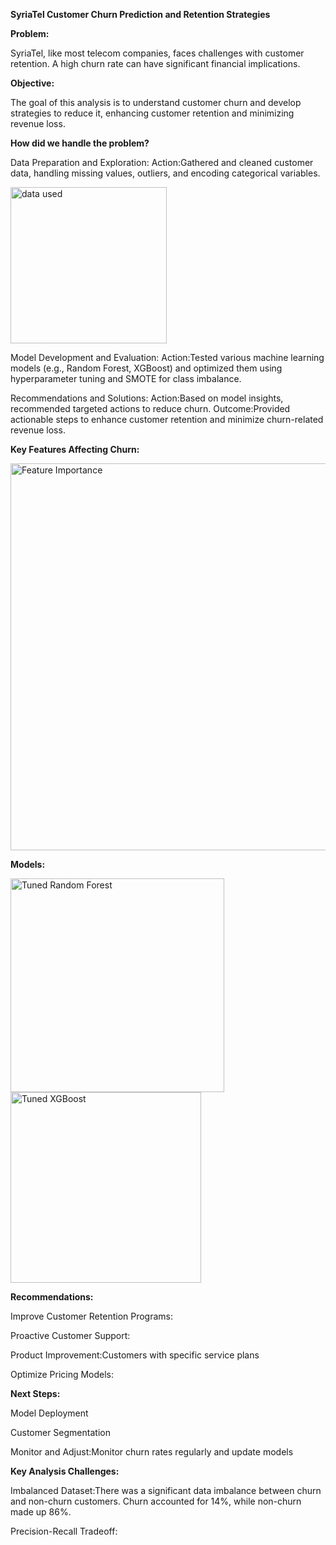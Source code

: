 **SyriaTel Customer Churn Prediction and Retention Strategies**

**Problem:**

SyriaTel, like most telecom companies, faces challenges with customer retention. A high churn rate can have significant financial implications.

**Objective:**

The goal of this analysis is to understand customer churn and develop strategies to reduce it, enhancing customer retention and minimizing revenue loss.

**How did we handle the problem?**

Data Preparation and Exploration:
Action:Gathered and cleaned customer data, handling missing values, outliers, and encoding categorical variables.

<img width="250" alt="data used" src="https://github.com/user-attachments/assets/1db3eda2-a598-4c2d-8c0f-5d78d2110fb3" />

Model Development and Evaluation:
Action:Tested various machine learning models (e.g., Random Forest, XGBoost) and optimized them using hyperparameter tuning and SMOTE for class imbalance.

Recommendations and Solutions:
Action:Based on model insights, recommended targeted actions to reduce churn.
Outcome:Provided actionable steps to enhance customer retention and minimize churn-related revenue loss.

**Key Features Affecting Churn:**

<img width="619" alt="Feature Importance" src="https://github.com/user-attachments/assets/865ba7fa-3382-4f3c-b756-f8c28b3cdd08" />


**Models:**

<img width="342" alt="Tuned Random Forest" src="https://github.com/user-attachments/assets/d3b252e3-67e6-4f79-8fb3-867d182f3b3c" />
<img width="305" alt="Tuned XGBoost" src="https://github.com/user-attachments/assets/69c41c2c-ec63-4e7a-ab2e-3e4902bfc162" />


**Recommendations:**

Improve Customer Retention Programs:

Proactive Customer Support:

Product Improvement:Customers with specific service plans

Optimize Pricing Models:


**Next Steps:**

Model Deployment

Customer Segmentation

Monitor and Adjust:Monitor churn rates regularly and update models 

**Key Analysis Challenges:**

Imbalanced Dataset:There was a significant data imbalance between churn and non-churn customers. Churn accounted for 14%, while non-churn made up 86%.

Precision-Recall Tradeoff:

